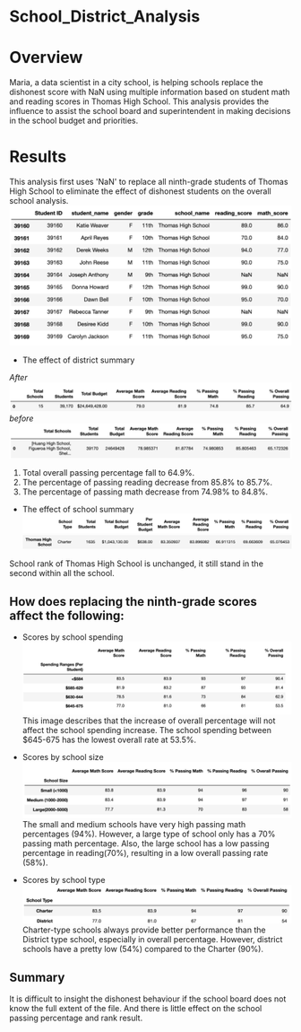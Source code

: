 # School_District_Analysis
# Overview 
Maria, a data scientist in a city school, is helping schools replace the dishonest score with NaN using multiple information based on student math and reading scores in  Thomas High School. This analysis provides the influence to assist the school board and superintendent in making decisions in the school budget and priorities.

# Results
This analysis first uses 'NaN' to replace all ninth-grade students of Thomas High School to eliminate the effect of dishonest students on the overall school analysis.
![Nan](Resources/Nan.png)

* The effect of district summary 

_After_
![district_summary](Resources/district_summary.png)
_before_
![district_before](Resources/district_before.png)

1. Total overall passing percentage fall to 64.9%.
2. The percentage of passing reading decrease from 85.8% to 85.7%.
3. The percentage of passing math decrease from 74.98% to 84.8%.


* The effect of school summary 
 ![Header](Resources/Header.png)
 ![Thomas](Resources/Thomas.png)
 
School rank of Thomas High School is unchanged, it still stand in the second within all the school. 


## How does replacing the ninth-grade scores affect the following:
* Scores by school spending
![spending](Resources/spending.png)
This image describes that the increase of overall percentage will not affect the school spending increase. The school spending between $645-675 has the lowest overall rate at 53.5%.

* Scores by school size
![sizee](Resources/sizee.png)
The small and medium schools have very high passing math percentages (94%). However, a large type of school only has a 70% passing math percentage. Also, the large school has a low passing percentage in reading(70%), resulting in a low overall passing rate (58%). 

* Scores by school type
![size](Resources/size.png)
Charter-type schools always provide better performance than the District type school, especially in overall percentage. However, district schools have a pretty low (54%) compared to the Charter (90%).

## Summary
It is difficult to insight the dishonest behaviour if the school board does not know the full extent of the file. And there is little effect on the school passing percentage and rank result. 
